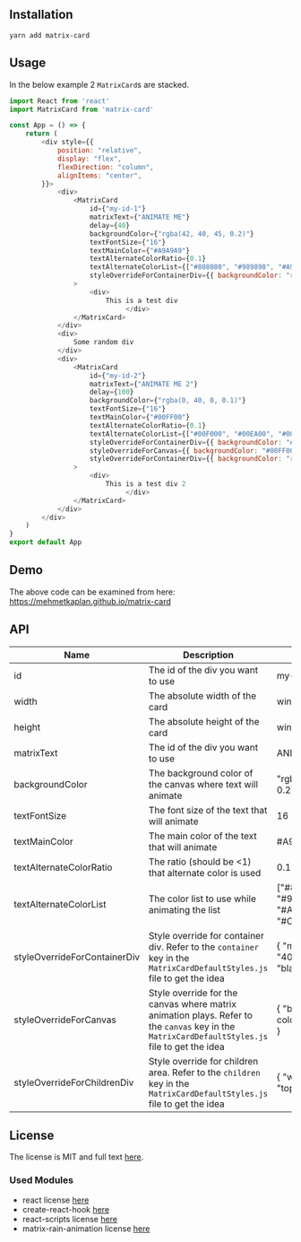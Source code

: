 ## Installation

```
yarn add matrix-card
```

## Usage

In the below example 2 ```MatrixCard```s are stacked.
```javascript
import React from 'react'
import MatrixCard from 'matrix-card'

const App = () => {
	return (
		<div style={{
			position: "relative",
			display: "flex",
			flexDirection: "column",
			alignItems: "center",
		}}>
			<div>
				<MatrixCard
					id={"my-id-1"}
					matrixText={"ANIMATE ME"}
					delay={40}
					backgroundColor={"rgba(42, 40, 45, 0.2)"}
					textFontSize={"16"}
					textMainColor={"#A9A9A9"}
					textAlternateColorRatio={0.1}
					textAlternateColorList={["#808080", "#989898", "#A9A9A9", "#C0C0C0"]}
					styleOverrideForContainerDiv={{ backgroundColor: "rgba(42, 40, 45)", }}
				>
					<div>
						This is a test div
							 </div>
				</MatrixCard>
			</div>
			<div>
				Some random div
			</div>
			<div>
				<MatrixCard
					id={"my-id-2"}
					matrixText={"ANIMATE ME 2"}
					delay={100}
					backgroundColor={"rgba(0, 40, 0, 0.1)"}
					textFontSize={"16"}
					textMainColor={"#00FF00"}
					textAlternateColorRatio={0.1}
					textAlternateColorList={["#00F000", "#00EA00", "#00E000", "#00D600"]}
					styleOverrideForContainerDiv={{ backgroundColor: "#FEDC00", }}
					styleOverrideForCanvas={{ backgroundColor: "#00FF00" }}
					styleOverrideForContainerDiv={{ backgroundColor: "rgba(0, 40, 0)", }}
				>
					<div>
						This is a test div 2
							 </div>
				</MatrixCard>
			</div>
		</div>
	)
}
export default App
```
## Demo

The above code can be examined from here: https://mehmetkaplan.github.io/matrix-card

## API

| Name | Description | Example |
|------|-------------|---------|
|  id  | The id of the div you want to use | my-id-123 | 
|  width  | The absolute width of the card | window.innerWidth | 
|  height  | The absolute height of the card | window.innerHeight | 
|  matrixText  | The id of the div you want to use | ANIMATE ME | 
|  backgroundColor  | The background color of the canvas where text will animate | "rgba(42, 40, 45, 0.2)" | 
|  textFontSize  | The font size of the text that will animate | 16 | 
|  textMainColor  | The main color of the text that will animate | #A9A9A9" | 
|  textAlternateColorRatio  | The ratio (should be <1) that alternate color is used | 0.1 | 
|  textAlternateColorList  | The color list to use while animating the list | ["#808080", "#989898", "#A9A9A9", "#C0C0C0"] | 
|  styleOverrideForContainerDiv  | Style override for container div. Refer to the `container` key in the `MatrixCardDefaultStyles.js` file to get the idea | { "min-height": "400vh", "color": "black",} |
|  styleOverrideForCanvas  | Style override for the canvas where matrix animation plays. Refer to the `canvas` key in the `MatrixCardDefaultStyles.js` file to get the idea | { "background-color": "#123456", } |
|  styleOverrideForChildrenDiv  | Style override for children area. Refer to the `children` key in the `MatrixCardDefaultStyles.js` file to get the idea | { "width": "80%", "top": "40px", } |

## License

The license is MIT and full text [here](LICENSE).

### Used Modules

* react license [here](./OtherLicenses/react.txt)
* create-react-hook [here](./OtherLicenses/create-react-hook.txt)
* react-scripts license [here](./OtherLicenses/react-scripts.txt)
* matrix-rain-animation license [here](./OtherLicenses/matrix-rain-animation.txt)
